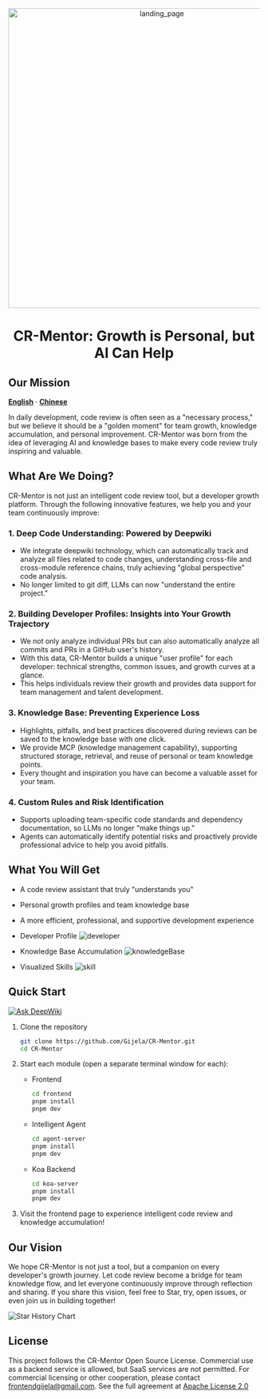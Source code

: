 <div align="center">
  <img alt="landing_page" src="https://pub-dddb5f1064884f6498b3ec0a1c031c0d.r2.dev/landing_cr_mentor.png" width="600">
</div>

<h1 align="center">CR-Mentor: Growth is Personal, but AI Can Help</h1>

## Our Mission

<div>
   <a href="README.md"><strong>English</strong></a> ·
   <a href="README-zh_CN.md"><strong>Chinese</strong></a>
</div>

In daily development, code review is often seen as a "necessary process," but we believe it should be a "golden moment" for team growth, knowledge accumulation, and personal improvement.
CR-Mentor was born from the idea of leveraging AI and knowledge bases to make every code review truly inspiring and valuable.

## What Are We Doing?

CR-Mentor is not just an intelligent code review tool, but a developer growth platform. Through the following innovative features, we help you and your team continuously improve:

### 1. Deep Code Understanding: Powered by Deepwiki

- We integrate deepwiki technology, which can automatically track and analyze all files related to code changes, understanding cross-file and cross-module reference chains, truly achieving "global perspective" code analysis.
- No longer limited to git diff, LLMs can now "understand the entire project."

### 2. Building Developer Profiles: Insights into Your Growth Trajectory

- We not only analyze individual PRs but can also automatically analyze all commits and PRs in a GitHub user's history.
- With this data, CR-Mentor builds a unique "user profile" for each developer: technical strengths, common issues, and growth curves at a glance.
- This helps individuals review their growth and provides data support for team management and talent development.

### 3. Knowledge Base: Preventing Experience Loss

- Highlights, pitfalls, and best practices discovered during reviews can be saved to the knowledge base with one click.
- We provide MCP (knowledge management capability), supporting structured storage, retrieval, and reuse of personal or team knowledge points.
- Every thought and inspiration you have can become a valuable asset for your team.

### 4. Custom Rules and Risk Identification

- Supports uploading team-specific code standards and dependency documentation, so LLMs no longer "make things up."
- Agents can automatically identify potential risks and proactively provide professional advice to help you avoid pitfalls.

## What You Will Get

- A code review assistant that truly "understands you"
- Personal growth profiles and team knowledge base
- A more efficient, professional, and supportive development experience

- Developer Profile
  ![developer](https://pub-d5e0d3c6480d4602a6c19db77e050e13.r2.dev/developer.png)

- Knowledge Base Accumulation
  ![knowledgeBase](https://pub-d5e0d3c6480d4602a6c19db77e050e13.r2.dev/knowledge_base.png)

- Visualized Skills
  ![skill](https://pub-d5e0d3c6480d4602a6c19db77e050e13.r2.dev/graph.png)

## Quick Start

[![Ask DeepWiki](https://deepwiki.com/badge.svg)](https://deepwiki.com/Gijela/CR-Mentor)

1. Clone the repository

   ```bash
   git clone https://github.com/Gijela/CR-Mentor.git
   cd CR-Mentor
   ```

2. Start each module (open a separate terminal window for each):

   - Frontend
     ```bash
     cd frontend
     pnpm install
     pnpm dev
     ```
   - Intelligent Agent
     ```bash
     cd agent-server
     pnpm install
     pnpm dev
     ```
   - Koa Backend
     ```bash
     cd koa-server
     pnpm install
     pnpm dev
     ```

3. Visit the frontend page to experience intelligent code review and knowledge accumulation!

## Our Vision

We hope CR-Mentor is not just a tool, but a companion on every developer's growth journey.
Let code review become a bridge for team knowledge flow, and let everyone continuously improve through reflection and sharing.
If you share this vision, feel free to Star, try, open issues, or even join us in building together!

![Star History Chart](https://api.star-history.com/svg?repos=Gijela/CR-Mentor&type=Date)

## License

This project follows the CR-Mentor Open Source License. Commercial use as a backend service is allowed, but SaaS services are not permitted.
For commercial licensing or other cooperation, please contact frontendgijela@gmail.com.
See the full agreement at [Apache License 2.0](./LICENSE)
